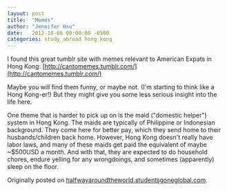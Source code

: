 ```yaml
---
layout: post
title:  "Memes"
author: "Jennifer Hsu"
date:   2012-10-06 00:00:00 -0500
categories: study_abroad hong_kong
---
```

I found this great tumblr site with memes relevant to American Expats in Hong Kong: [http://cantomemes.tumblr.com/](http://cantomemes.tumblr.com/)

Maybe you will find them funny, or maybe not. (I'm starting to think like a Hong Kong-er!) But they might give you some less serious insight into the life here.

One theme that is harder to pick up on is the maid ("domestic helper") system in Hong Kong. The maids are typically of Philippine or Indonesian background. They come here for better pay, which they send home to their husbands/children back home. However, Hong Kong doesn't really have labor laws, and many of these maids get paid the equivalent of maybe ~$500USD a month. And with that, they are expected to do household chores, endure yelling for any wrongdoings, and sometimes (apparently) sleep on the floor.

Originally posted on [halfwayaroundtheworld.studentsgoneglobal.com](https://sonder.io/p/post/8000bb1e-e19e-4583-91ba-0637186ff6a7).
